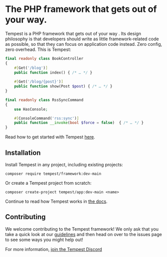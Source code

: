 # The PHP framework that gets out of your way.

Tempest is a PHP framework that gets out of your way . Its design philosophy is that developers should write as little framework-related code as possible, so that they can focus on application code instead. Zero config, zero overhead. This is Tempest:

```php
final readonly class BookController
{
    #[Get('/blog')]
    public function index() { /* … */ }
    
    #[Get('/blog/{post}')]
    public function show(Post $post) { /* … */ }
}

final readonly class RssSyncCommand
{
    use HasConsole;

    #[ConsoleCommand('rss:sync')]
    public function __invoke(bool $force = false)  { /* … */ }
}
```

Read how to get started with Tempest [here](https://tempest.stitcher.io).

## Installation

Install Tempest in any project, including existing projects:

```
composer require tempest/framework:dev-main
```

Or create a Tempest project from scratch:

```
composer create-project tempest/app:dev-main <name>
```

Continue to read how Tempest works in [the docs](https://tempest.stitcher.io).

## Contributing
We welcome contributing to the Tempest framework! We only ask that you take a quick look at our [guidelines](.github/CONTRIBUTING.md) and then head on over to the issues page to see some ways you might help out!

For more information, [join the Tempest Discord](https://discord.gg/pPhpTGUMPQ)
